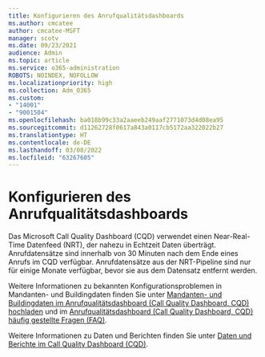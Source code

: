 ```yaml
---
title: Konfigurieren des Anrufqualitätsdashboards
ms.author: cmcatee
author: cmcatee-MSFT
manager: scotv
ms.date: 09/23/2021
audience: Admin
ms.topic: article
ms.service: o365-administration
ROBOTS: NOINDEX, NOFOLLOW
ms.localizationpriority: high
ms.collection: Adm_O365
ms.custom:
- "14001"
- "9001504"
ms.openlocfilehash: ba018b99c33a2aaeeb249aaf2771073d4d08ea95
ms.sourcegitcommit: d11262728f0617a843a0117cb5172aa322022b27
ms.translationtype: HT
ms.contentlocale: de-DE
ms.lasthandoff: 03/08/2022
ms.locfileid: "63267605"
---
```

# <a name="configuring-the-call-quality-dashboard"></a>Konfigurieren des Anrufqualitätsdashboards

Das Microsoft Call Quality Dashboard (CQD) verwendet einen Near-Real-Time Datenfeed (NRT), der nahezu in Echtzeit Daten überträgt. Anrufdatensätze sind innerhalb von 30 Minuten nach dem Ende eines Anrufs im CQD verfügbar. Anrufdatensätze aus der NRT-Pipeline sind nur für einige Monate verfügbar, bevor sie aus dem Datensatz entfernt werden.

Weitere Informationen zu bekannten Konfigurationsproblemen in Mandanten- und Buildingdaten finden Sie unter [Mandanten- und Buildingdaten im Anrufqualitätsdashboard (Call Quality Dashboard, CQD) hochladen](https://docs.microsoft.com/microsoftteams/cqd-upload-tenant-building-data) und im [Anrufqualitätsdashboard (Call Quality Dashboard, CQD) häufig gestellte Fragen (FAQ)](https://docs.microsoft.com/microsoftteams/cqd-frequently-asked-questions).

Weitere Informationen zu Daten und Berichten finden Sie unter [Daten und Berichte im Call Quality Dashboard (CQD)](https://docs.microsoft.com/microsoftteams/cqd-data-and-reports).